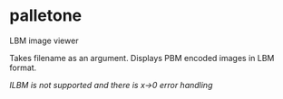 # palletone
LBM image viewer

Takes filename as an argument. Displays PBM encoded images in LBM format.

*ILBM is not supported and there is x->0 error handling*
